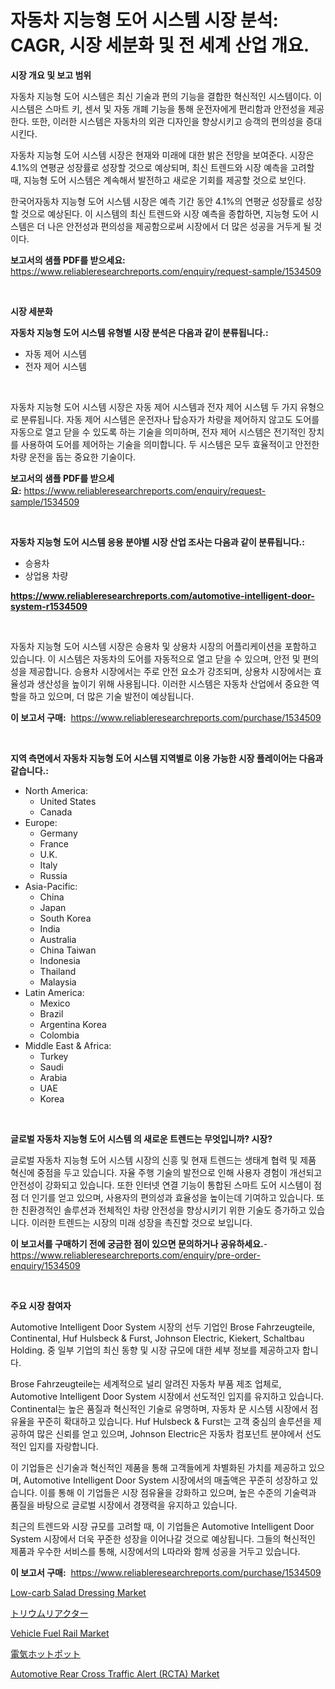 <p><h1>자동차 지능형 도어 시스템 시장 분석: CAGR, 시장 세분화 및 전 세계 산업 개요.</h1></p><p><strong>시장 개요 및 보고 범위</strong></p>
<p><p>자동차 지능형 도어 시스템은 최신 기술과 편의 기능을 결합한 혁신적인 시스템이다. 이 시스템은 스마트 키, 센서 및 자동 개폐 기능을 통해 운전자에게 편리함과 안전성을 제공한다. 또한, 이러한 시스템은 자동차의 외관 디자인을 향상시키고 승객의 편의성을 증대시킨다.</p><p>자동차 지능형 도어 시스템 시장은 현재와 미래에 대한 밝은 전망을 보여준다. 시장은 4.1%의 연평균 성장률로 성장할 것으로 예상되며, 최신 트렌드와 시장 예측을 고려할 때, 지능형 도어 시스템은 계속해서 발전하고 새로운 기회를 제공할 것으로 보인다.</p><p>한국어자동차 지능형 도어 시스템 시장은 예측 기간 동안 4.1%의 연평균 성장률로 성장할 것으로 예상된다. 이 시스템의 최신 트렌드와 시장 예측을 종합하면, 지능형 도어 시스템은 더 나은 안전성과 편의성을 제공함으로써 시장에서 더 많은 성공을 거두게 될 것이다.</p></p>
<p><strong>보고서의 샘플 PDF를 받으세요:</strong> <a href="https://www.reliableresearchreports.com/enquiry/request-sample/1534509">https://www.reliableresearchreports.com/enquiry/request-sample/1534509</a></p>
<p>&nbsp;</p>
<p><strong>시장 세분화</strong></p>
<p><strong>자동차 지능형 도어 시스템 유형별 시장 분석은 다음과 같이 분류됩니다.:</strong></p>
<p><ul><li>자동 제어 시스템</li><li>전자 제어 시스템</li></ul></p>
<p>&nbsp;</p>
<p><p>자동차 지능형 도어 시스템 시장은 자동 제어 시스템과 전자 제어 시스템 두 가지 유형으로 분류됩니다. 자동 제어 시스템은 운전자나 탑승자가 차량을 제어하지 않고도 도어를 자동으로 열고 닫을 수 있도록 하는 기술을 의미하며, 전자 제어 시스템은 전기적인 장치를 사용하여 도어를 제어하는 기술을 의미합니다. 두 시스템은 모두 효율적이고 안전한 차량 운전을 돕는 중요한 기술이다.</p></p>
<p><strong>보고서의 샘플 PDF를 받으세요:</strong>&nbsp;<a href="https://www.reliableresearchreports.com/enquiry/request-sample/1534509">https://www.reliableresearchreports.com/enquiry/request-sample/1534509</a></p>
<p>&nbsp;</p>
<p><strong> 자동차 지능형 도어 시스템 응용 분야별 시장 산업 조사는 다음과 같이 분류됩니다.:</strong></p>
<p><ul><li>승용차</li><li>상업용 차량</li></ul></p>
<p><strong><a href="https://www.reliableresearchreports.com/automotive-intelligent-door-system-r1534509">https://www.reliableresearchreports.com/automotive-intelligent-door-system-r1534509</a></strong></p>
<p>&nbsp;</p>
<p><p>자동차 지능형 도어 시스템 시장은 승용차 및 상용차 시장의 어플리케이션을 포함하고 있습니다. 이 시스템은 자동차의 도어를 자동적으로 열고 닫을 수 있으며, 안전 및 편의성을 제공합니다. 승용차 시장에서는 주로 안전 요소가 강조되며, 상용차 시장에서는 효율성과 생산성을 높이기 위해 사용됩니다. 이러한 시스템은 자동차 산업에서 중요한 역할을 하고 있으며, 더 많은 기술 발전이 예상됩니다.</p></p>
<p><strong>이 보고서 구매:</strong>&nbsp; <a href="https://www.reliableresearchreports.com/purchase/1534509">https://www.reliableresearchreports.com/purchase/1534509</a></p>
<p>&nbsp;</p>
<p><strong>지역 측면에서 자동차 지능형 도어 시스템 지역별로 이용 가능한 시장 플레이어는 다음과 같습니다.:</strong></p>
<p><ul>
    <li>
        North America:
        <ul>
            <li>United States</li>
            <li>Canada</li>
        </ul>
    </li>
    <li>
        Europe:
        <ul>
            <li>Germany</li>
            <li>France</li>
            <li>U.K.</li>
            <li>Italy</li>
            <li>Russia</li>
        </ul>
    </li>
    <li>
        Asia-Pacific:
        <ul>
            <li>China</li>
            <li>Japan</li>
            <li>South Korea</li>
            <li>India</li>
            <li>Australia</li>
            <li>China Taiwan</li>
            <li>Indonesia</li>
            <li>Thailand</li>
            <li>Malaysia</li>
        </ul>
    </li>
    <li>
        Latin America:
        <ul>
            <li>Mexico</li>
            <li>Brazil</li>
            <li>Argentina Korea</li>
            <li>Colombia</li>
        </ul>
    </li>
    <li>
        Middle East & Africa:
        <ul>
            <li>Turkey</li>
            <li>Saudi</li>
            <li>Arabia</li>
            <li>UAE</li>
            <li>Korea</li>
        </ul>
    </li>
    </ul></p>
<p>&nbsp;</p>
<p><strong>글로벌 자동차 지능형 도어 시스템 의 새로운 트렌드는 무엇입니까? 시장?</strong></p>
<p><p>글로벌 자동차 지능형 도어 시스템 시장의 신흥 및 현재 트렌드는 생태계 협력 및 제품 혁신에 중점을 두고 있습니다. 자율 주행 기술의 발전으로 인해 사용자 경험이 개선되고 안전성이 강화되고 있습니다. 또한 인터넷 연결 기능이 통합된 스마트 도어 시스템이 점점 더 인기를 얻고 있으며, 사용자의 편의성과 효율성을 높이는데 기여하고 있습니다. 또한 친환경적인 솔루션과 전체적인 차량 안전성을 향상시키기 위한 기술도 증가하고 있습니다. 이러한 트렌드는 시장의 미래 성장을 촉진할 것으로 보입니다.</p></p>
<p><strong>이 보고서를 구매하기 전에 궁금한 점이 있으면 문의하거나 공유하세요.</strong>- <a href="https://www.reliableresearchreports.com/enquiry/pre-order-enquiry/1534509">https://www.reliableresearchreports.com/enquiry/pre-order-enquiry/1534509</a></p>
<p>&nbsp;</p>
<p><strong>주요 시장 참여자</strong></p>
<p><p>Automotive Intelligent Door System 시장의 선두 기업인 Brose Fahrzeugteile, Continental, Huf Hulsbeck & Furst, Johnson Electric, Kiekert, Schaltbau Holding. 중 일부 기업의 최신 동향 및 시장 규모에 대한 세부 정보를 제공하고자 합니다.</p><p>Brose Fahrzeugteile는 세계적으로 널리 알려진 자동차 부품 제조 업체로, Automotive Intelligent Door System 시장에서 선도적인 입지를 유지하고 있습니다. Continental는 높은 품질과 혁신적인 기술로 유명하며, 자동차 문 시스템 시장에서 점유율을 꾸준히 확대하고 있습니다. Huf Hulsbeck & Furst는 고객 중심의 솔루션을 제공하여 많은 신뢰를 얻고 있으며, Johnson Electric은 자동차 컴포넌트 분야에서 선도적인 입지를 자랑합니다.</p><p>이 기업들은 신기술과 혁신적인 제품을 통해 고객들에게 차별화된 가치를 제공하고 있으며, Automotive Intelligent Door System 시장에서의 매출액은 꾸준히 성장하고 있습니다. 이를 통해 이 기업들은 시장 점유율을 강화하고 있으며, 높은 수준의 기술력과 품질을 바탕으로 글로벌 시장에서 경쟁력을 유지하고 있습니다.</p><p>최근의 트렌드와 시장 규모를 고려할 때, 이 기업들은 Automotive Intelligent Door System 시장에서 더욱 꾸준한 성장을 이어나갈 것으로 예상됩니다. 그들의 혁신적인 제품과 우수한 서비스를 통해, 시장에서의 L따라와 함께 성공을 거두고 있습니다.</p></p>
<p><strong>이 보고서 구매:</strong>&nbsp;&nbsp;<a href="https://www.reliableresearchreports.com/purchase/1534509">https://www.reliableresearchreports.com/purchase/1534509</a></p>
<p><p><a href="https://github.com/moyahfrancoestellec51j635wcx/Market-Research-Report-List-2/blob/main/low-carb-salad-dressing-market.md">Low-carb Salad Dressing Market</a></p><p><a href="https://github.com/lily-u-genius/Market-Research-Report-List-1/blob/main/667985219747.md">トリウムリアクター</a></p><p><a href="https://www.linkedin.com/pulse/vehicle-fuel-rail-market-size-trends-growth-outlook-yn34e?trackingId=s45231on1k%2FMzwK2eCSj3Q%3D%3D">Vehicle Fuel Rail Market</a></p><p><a href="https://medium.com/@dixiegrimes2023/%E9%9B%BB%E6%B0%97%E9%8D%8B%E5%B8%82%E5%A0%B4-2031%E5%B9%B4%E3%81%BE%E3%81%A7%E3%81%AE%E3%83%88%E3%83%AC%E3%83%B3%E3%83%89-%E4%BA%88%E6%B8%AC-%E7%AB%B6%E4%BA%89%E5%88%86%E6%9E%90-b88d9aca2e6d">電気ホットポット</a></p><p><a href="https://www.linkedin.com/pulse/automotive-rear-cross-traffic-alert-rcta-market-size-xb85e?trackingId=YxJsz0ygKLESxbcbBWAyOw%3D%3D">Automotive Rear Cross Traffic Alert (RCTA) Market</a></p></p>